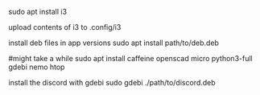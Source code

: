 sudo apt install i3

upload contents of i3 to .config/i3

install deb files in app versions
sudo apt install path/to/deb.deb

#might take a while
sudo apt install caffeine openscad micro python3-full gdebi nemo htop

install the discord with gdebi
sudo gdebi ./path/to/discord.deb
